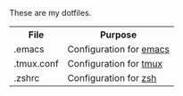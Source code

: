 These are my dotfiles.

<table>
  <tr>
    <th>File</th><th>Purpose</th>
  </tr>
  <tr>
    <td>.emacs</td><td>Configuration for <a href="http://www.gnu.org/software/emacs/">emacs</a></td>
  </tr>
  <tr>
    <td>.tmux.conf</td><td>Configuration for <a href="http://tmux.sourceforge.net/">tmux</a></td>
  </tr>
  <tr>
    <td>.zshrc</td><td>Configuration for <a href="http://zsh.sourceforge.net/">zsh</a></td>
  </tr>
</table>
